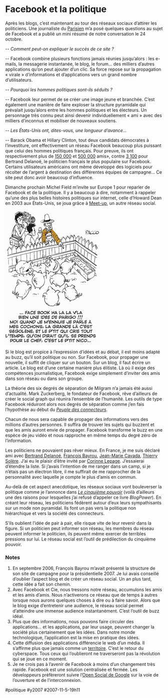 # Facebook et la politique

Après les blogs, c’est maintenant au tour des réseaux sociaux d’attirer les politiciens. Une journaliste du [Parisien](http://www.leparisien.fr) m’a posé quelques questions au sujet de Facebook et a publié un mini résumé de notre conversation le 24 octobre.

*-- Comment peut-on expliquer le succès de ce site ?*

-- Facebook combine plusieurs fonctions jamais réunies jusqu’alors : les e-mails, la messagerie instantanée, le blog, le forum… des milliers d’autres applications qu’on peut ajouter d’un clic. Sa force repose sur la propagation « virale » d’informations et d’applications vers un grand nombre d’utilisateurs.

*-- Pourquoi les hommes politiques sont-ils séduits ?*

-- Facebook leur permet de se créer une image jeune et branchée. C’est également une manière de faire exploser la structure pyramidale qui prévalait jusqu’alors entre les hommes politiques et les électeurs. Un personnage très connu peut ainsi devenir individuellement « ami » avec des milliers d’inconnus et mobiliser de nouveaux soutiens.

*-- Les États-Unis ont, dites-vous, une longueur d’avance...*

-- Barack Obama et Hillary Clinton, tout deux candidats démocrates à l’investiture, ont effectivement un réseau Facebook beaucoup plus puissant que celui des hommes politiques français. Pour preuve, ils ont respectivement plus de [150 000](http://www.facebook.com/person.php?id=2355496748) et [500 000](http://www.facebook.com/group.php?gid=2243510858) amis», contre [3 100](http://www.facebook.com/profile.php?id=665093145) pour Bertrand Delanoë, le politicien français le plus populaire sur Facebook. Certains utilisateurs américains ont même développé des logiciels pour récolter de l’argent à destination des différentes équipes de campagne... Ce site peut donc avoir beaucoup d’influence.

Dimanche prochain Michel Field m’invite sur Europe 1 pour reparler de Facebook et de la politique. Il y a beaucoup à dire, notamment à rappeler qu’une des plus belles histoires politiques sur internet, celle d’Howard Dean en 2003 aux États-Unis, se joua grâce à [Meet-up](http://www.meetup.com), un autre réseau social.

[![facebook-et-la-politique.gif](_i/facebook-et-la-politique.gif)](http://www.fuckingkarma.com)

Si le blog est propice à l’expression d’idées et au débat, il est moins adapté au buzz, qu’il soit politique ou non. Sur Facebook, pour propager une nouvelle, il suffit de cliquer sur un bouton. Sur un blog, il faut écrire un article. Le blog est d’une certaine manière plus élitiste. Là où il exige des compétences journalistique, Facebook exige simplement d’inviter des amis dans son réseau ou dans son groupe.

La théorie des six degrés de séparation de Milgram n’a jamais été aussi d’actualité. Mark Zuckerberg, le fondateur de Facebook, rêve d’ailleurs de créer le social graph qui réunira l’ensemble de l’humanité. Les outils de type Facebook réduiront alors nos degrés de séparation comme j’en fais l’hypothèse au début du *[Peuple des connecteurs](../../page/le-peuple-des-connecteurs)*.

Chacun de nous sera capable de propager des informations vers des millions d’autres personnes. Il suffira de trouver les sujets qui buzzent et que les amis auront envie de propager. Facebook transforme le buzz en une espèce de jeu vidéo et nous rapproche en même temps du degré zéro de l’information.

Les politiciens ne pouvaient pas rêver mieux. En France, je me suis déclaré ami avec [Bertrand Delanoé](http://www.facebook.com/profile.php?id=665093145), [François Bayrou](http://www.facebook.com/profile.php?id=678402559&highlight), [Jean-Marie Cavada](http://www.facebook.com/profile.php?id=541042339), [Thierry Solère](http://www.facebook.com/profile.php?id=597658045). J’ai eu le plaisir d’être invité par [Corinne Lepage](http://www.facebook.com/profile.php?id=524213587). J’essaierai d’étendre la liste. Si j’avais l’intention de me ranger dans un camp, si je n’étais pas un électron libre, il me suffirait de me rapprocher de la personnalité avec laquelle je compte le plus d’amis en commun.

Au-delà de cet aspect anecdotique, les réseaux sociaux vont bouleverser la politique comme je l’annonce dans *[Le cinquième pouvoir](../../page/le-cinquieme-pouvoir)* (voilà d’ailleurs une des raisons pour lesquelles j’ai refusé d’appeler ce livre *BlogPower*). En créant leur réseau, les politiciens fédèrent autour d’eux leurs sympathisants sur un mode non pyramidal. Ils font un pas vers la politique non hiérarchique et vers la société des connecteurs.

S’ils oublient l’idée de pair à pair, elle risque vite de leur revenir dans la figure. Si un politicien peut informer son réseau, les membres du réseau peuvent informer le politicien, ils peuvent même exercer de terribles pressions sur lui. Le réseau social est l’outil de prédilection du cinquième pouvoir.

### Notes

1. En septembre 2006, François Bayrou m’avait présenté la structure de son site de campagne pour la présidentielle 2007. Je lui avais conseillé d’oublier l’aspect blog et de créer un réseau social. Un an plus tard, cette idée a fait son chemin.
2. Avec Facebook et Cie, nous tressons notre réseau, accumulons les amis et les amis d’amis. Nous n’activerons ce réseau que de temps à autres lorsque nous aurons quelques choses à dire ou à faire savoir. Alors que le blog exige d’entretenir une audience, le réseau social permet d’atteindre une immense audience instantanément. C’est l’outil de buzz idéal.
3. Plus que des informations, nous pouvons faire circuler des applications… et les applications, par leur usage, peuvent changer la société plus certainement que les idées. Dans notre monde technologique, l’application est la mise en pratique des idées.
4. Cette diffusion des applications différencie le web d’un média. Il s’affirme plus que jamais comme un [territoire](../../2006/7/internet-comme-territoire.md). C’est le retour du cyberspace. Tous ceux qui l’oublieront ne traverseront pas la révolution qui se joue en ce moment.
5. Je ne crois pas à l’avenir de Facebook à moins d’un changement très rapide. Facebook est une solution centralisée et fermée. Les développeurs préfèreront suivre l’[Open Social de Google](http://www.zdnet.fr/actualites/internet/0,39020774,39375054,00.htm?xtor=RSS-1) sur la voie de l’ouverture et de l’interconnexion.


#politique #y2007 #2007-11-5-19h11
